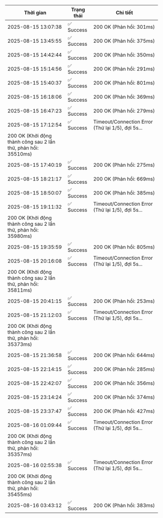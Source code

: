 | Thời gian | Trạng thái | Chi tiết |
|---|---|---|
| 2025-08-15 13:07:38 | ✅ Success | 200 OK (Phản hồi: 301ms) |
| 2025-08-15 13:45:55 | ✅ Success | 200 OK (Phản hồi: 375ms) |
| 2025-08-15 14:42:44 | ✅ Success | 200 OK (Phản hồi: 350ms) |
| 2025-08-15 15:14:56 | ✅ Success | 200 OK (Phản hồi: 291ms) |
| 2025-08-15 15:40:37 | ✅ Success | 200 OK (Phản hồi: 801ms) |
| 2025-08-15 16:18:06 | ✅ Success | 200 OK (Phản hồi: 369ms) |
| 2025-08-15 16:47:23 | ✅ Success | 200 OK (Phản hồi: 279ms) |
| 2025-08-15 17:12:54 | ✅ Success | Timeout/Connection Error (Thử lại 1/5), đợi 5s...
200 OK (Khởi động thành công sau 2 lần thử, phản hồi: 35510ms) |
| 2025-08-15 17:40:19 | ✅ Success | 200 OK (Phản hồi: 275ms) |
| 2025-08-15 18:21:17 | ✅ Success | 200 OK (Phản hồi: 669ms) |
| 2025-08-15 18:50:07 | ✅ Success | 200 OK (Phản hồi: 385ms) |
| 2025-08-15 19:11:32 | ✅ Success | Timeout/Connection Error (Thử lại 1/5), đợi 5s...
200 OK (Khởi động thành công sau 2 lần thử, phản hồi: 35980ms) |
| 2025-08-15 19:35:59 | ✅ Success | 200 OK (Phản hồi: 805ms) |
| 2025-08-15 20:16:08 | ✅ Success | Timeout/Connection Error (Thử lại 1/5), đợi 5s...
200 OK (Khởi động thành công sau 2 lần thử, phản hồi: 35811ms) |
| 2025-08-15 20:41:15 | ✅ Success | 200 OK (Phản hồi: 253ms) |
| 2025-08-15 21:12:03 | ✅ Success | Timeout/Connection Error (Thử lại 1/5), đợi 5s...
200 OK (Khởi động thành công sau 2 lần thử, phản hồi: 35373ms) |
| 2025-08-15 21:36:58 | ✅ Success | 200 OK (Phản hồi: 644ms) |
| 2025-08-15 22:14:15 | ✅ Success | 200 OK (Phản hồi: 285ms) |
| 2025-08-15 22:42:07 | ✅ Success | 200 OK (Phản hồi: 356ms) |
| 2025-08-15 23:14:24 | ✅ Success | 200 OK (Phản hồi: 374ms) |
| 2025-08-15 23:37:47 | ✅ Success | 200 OK (Phản hồi: 427ms) |
| 2025-08-16 01:09:44 | ✅ Success | Timeout/Connection Error (Thử lại 1/5), đợi 5s...
200 OK (Khởi động thành công sau 2 lần thử, phản hồi: 35357ms) |
| 2025-08-16 02:55:38 | ✅ Success | Timeout/Connection Error (Thử lại 1/5), đợi 5s...
200 OK (Khởi động thành công sau 2 lần thử, phản hồi: 35455ms) |
| 2025-08-16 03:43:12 | ✅ Success | 200 OK (Phản hồi: 383ms) |
